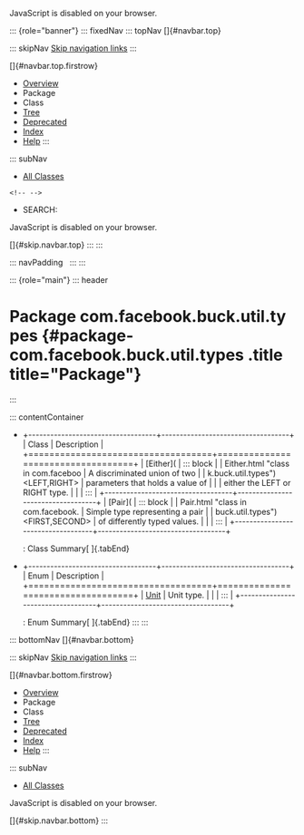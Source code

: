 <div>

JavaScript is disabled on your browser.

</div>

::: {role="banner"}
::: fixedNav
::: topNav
[]{#navbar.top}

::: skipNav
[Skip navigation links](#skip.navbar.top "Skip navigation links")
:::

[]{#navbar.top.firstrow}

-   [Overview](../../../../../index.html)
-   Package
-   Class
-   [Tree](package-tree.html)
-   [Deprecated](../../../../../deprecated-list.html)
-   [Index](../../../../../index-all.html)
-   [Help](../../../../../help-doc.html)
:::

::: subNav
-   [All Classes](../../../../../allclasses.html)

```{=html}
<!-- -->
```
-   SEARCH:

<div>

<div>

JavaScript is disabled on your browser.

</div>

</div>

[]{#skip.navbar.top}
:::
:::

::: navPadding
 
:::
:::

::: {role="main"}
::: header
# Package com.facebook.buck.util.types {#package-com.facebook.buck.util.types .title title="Package"}
:::

::: contentContainer
-   +-----------------------------------+-----------------------------------+
    | Class                             | Description                       |
    +===================================+===================================+
    | [Either](                         | ::: block                         |
    | Either.html "class in com.faceboo | A discriminated union of two      |
    | k.buck.util.types")\<LEFT,​RIGHT\> | parameters that holds a value of  |
    |                                   | either the LEFT or RIGHT type.    |
    |                                   | :::                               |
    +-----------------------------------+-----------------------------------+
    | [Pair](                           | ::: block                         |
    | Pair.html "class in com.facebook. | Simple type representing a pair   |
    | buck.util.types")\<FIRST,​SECOND\> | of differently typed values.      |
    |                                   | :::                               |
    +-----------------------------------+-----------------------------------+

    : Class Summary[ ]{.tabEnd}

-   +-----------------------------------+-----------------------------------+
    | Enum                              | Description                       |
    +===================================+===================================+
    | [Unit](Unit.html "enum            | ::: block                         |
    | in com.facebook.buck.util.types") | Unit type.                        |
    |                                   | :::                               |
    +-----------------------------------+-----------------------------------+

    : Enum Summary[ ]{.tabEnd}
:::
:::

::: bottomNav
[]{#navbar.bottom}

::: skipNav
[Skip navigation links](#skip.navbar.bottom "Skip navigation links")
:::

[]{#navbar.bottom.firstrow}

-   [Overview](../../../../../index.html)
-   Package
-   Class
-   [Tree](package-tree.html)
-   [Deprecated](../../../../../deprecated-list.html)
-   [Index](../../../../../index-all.html)
-   [Help](../../../../../help-doc.html)
:::

::: subNav
-   [All Classes](../../../../../allclasses.html)

<div>

<div>

JavaScript is disabled on your browser.

</div>

</div>

[]{#skip.navbar.bottom}
:::
